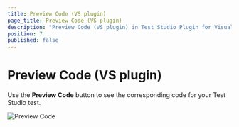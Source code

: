 ```yaml
---
title: Preview Code (VS plugin)
page_title: Preview Code (VS plugin)
description: "Preview Code (VS plugin) in Test Studio Plugin for Visual Studio."
position: 7
published: false
---
```

# Preview Code (VS plugin) 

Use the **Preview Code** button to see the corresponding code for your Test Studio test.

![Preview Code][1]

[1]: /img/advanced-topics/coded-steps/preview-code/fig1.png


